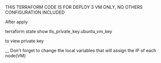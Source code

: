 THIS TERRAFORM CODE IS FOR DEPLOY 3 VM ONLY, NO OTHERS CONFIGURATION INCLUDED

After apply

terraform state show tls_private_key.ubuntu_vm_key

to view private key

,,, Don't forget to change the local variables that will assign the IP of each node(VM)